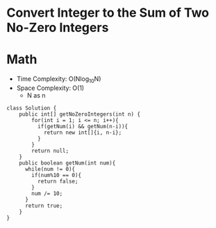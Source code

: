 # Convert Integer to the Sum of Two No-Zero Integers

# Math

- Time Complexity: O(Nlog<sub>10</sub>N)
- Space Complexity: O(1)
  - N as n

```
class Solution {
    public int[] getNoZeroIntegers(int n) {
        for(int i = 1; i <= n; i++){
          if(getNum(i) && getNum(n-i)){
            return new int[]{i, n-i};
          }
        }
        return null;
    }
    public boolean getNum(int num){
      while(num != 0){
        if(num%10 == 0){
          return false;
        }
        num /= 10;
      }
      return true;
    }
}
```
